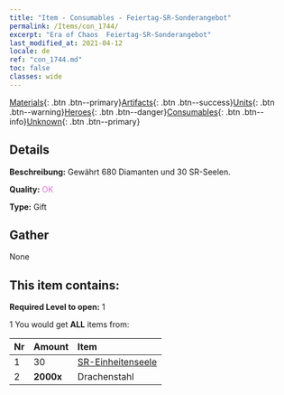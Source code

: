 ```yaml
---
title: "Item - Consumables - Feiertag-SR-Sonderangebot"
permalink: /Items/con_1744/
excerpt: "Era of Chaos  Feiertag-SR-Sonderangebot"
last_modified_at: 2021-04-12
locale: de
ref: "con_1744.md"
toc: false
classes: wide
---
```

 [Materials](/de/Items/){: .btn .btn--primary}[Artifacts](/de/Items/Artifacts/){: .btn .btn--success}[Units](/de/Items/Units/){: .btn .btn--warning}[Heroes](/de/Items/Heroes/){: .btn .btn--danger}[Consumables](/de/Items/Consumables/){: .btn .btn--info}[Unknown](/de/Items/Unknown/){: .btn .btn--primary}

## Details
 **Beschreibung:** Gewährt 680 Diamanten und 30 SR-Seelen.

 **Quality:** <span style="color: #DA70D6">OK</span>

 **Type:** Gift

## Gather

  None

## This item contains:

 **Required Level to open:** 1

 1 You would get **ALL** items  from:

  | Nr | Amount |     Item    |
  |:---|:-------|:------------|
  | 1 | 30 | [SR-Einheitenseele](/de/Items/con_534/) | 
  | 2 |  **2000x** | Drachenstahl |  | 
